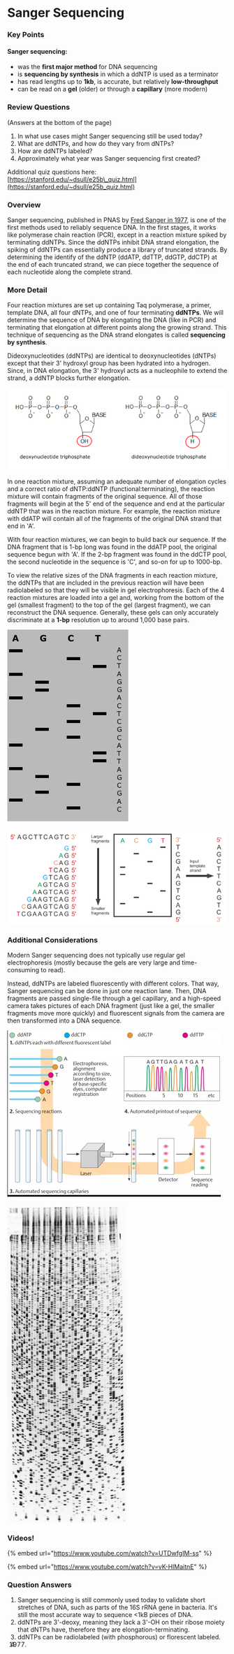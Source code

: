 # Sanger Sequencing

### Key Points

#### Sanger sequencing:

* was the **first major method** for DNA sequencing
* is **sequencing by synthesis** in which a ddNTP is used as a terminator
* has read lengths up to **1kb**, is accurate, but relatively **low-throughput**
* can be read on a **gel** \(older\) or through a **capillary** \(more modern\)

### Review Questions

\(Answers at the bottom of the page\)

1. In what use cases might Sanger sequencing still be used today?
2. What are ddNTPs, and how do they vary from dNTPs?
3. How are ddNTPs labeled?
4. Approximately what year was Sanger sequencing first created?

Additional quiz questions here: [https://stanford.edu/~dsull/e25b\_quiz.html](https://stanford.edu/~dsull/e25b_quiz.html)

### **Overview**

Sanger sequencing, published in PNAS by [Fred Sanger in 1977](https://doi.org/10.1073/pnas.74.12.5463),  is one of the first methods used to reliably sequence DNA. In the first stages, it works like polymerase chain reaction \(PCR\), except in a reaction mixture spiked by terminating ddNTPs. Since the ddNTPs inhibit DNA strand elongation, the spiking of ddNTPs can essentially produce a library of truncated strands. By determining the identify of the ddNTP \(ddATP, ddTTP, ddGTP, ddCTP\) at the end of each truncated strand, we can piece together the sequence of each nucleotide along the complete strand. 

### **More Detail**

Four reaction mixtures are set up containing Taq polymerase, a primer, template DNA, all four dNTPs, and one of four terminating **ddNTPs**. We will determine the sequence of DNA by elongating the DNA \(like in PCR\) and terminating that elongation at different points along the growing strand. This technique of sequencing as the DNA strand elongates is called **sequencing by synthesis**. 

Dideoxynucleotides \(ddNTPs\) are identical to deoxynucleotides \(dNTPs\) except that their 3' hydroxyl group has been hydrated into a hydrogen. Since, in DNA elongation, the 3' hydroxyl acts as a nucleophile to extend the strand, a ddNTP blocks further elongation. 

![ddNTP \(right\) lacks the 3&apos;-hydroxyl of a functional dNTP \(left\)](../../.gitbook/assets/image%20%2816%29.png)

In one reaction mixture, assuming an adequate number of elongation cycles and a correct ratio of dNTP:ddNTP \(functional:terminating\), the reaction mixture will contain fragments of the original sequence. All of those fragments will begin at the 5' end of the sequence and end at the particular ddNTP that was in the reaction mixture. For example, the reaction mixture with ddATP will contain all of the fragments of the original DNA strand that end in 'A'. 

With four reaction mixtures, we can begin to build back our sequence. If the DNA fragment that is 1-bp long was found in the ddATP pool, the original sequence begun with 'A'. If the 2-bp fragment was found in the ddCTP pool, the second nucleotide in the sequence is 'C', and so-on for up to 1000-bp.

To view the relative sizes of the DNA fragments in each reaction mixture, the ddNTPs that are included in the previous reaction will have been radiolabeled so that they will be visible in gel electrophoresis. Each of the 4 reaction mixtures are loaded into a gel and, working from the bottom of the gel \(smallest fragment\) to the top of the gel \(largest fragment\), we can reconstruct the DNA sequence. Generally, these gels can only accurately discriminate at a **1-bp** resolution up to around 1,000 base pairs. 

![Inferring DNA sequence from gel. Rightmost column shows sequence, from bottom\(5&apos;\) to top \(3&apos;\)](../../.gitbook/assets/image%20%2813%29.png)

![Overall schematic of Sanger sequencing](../../.gitbook/assets/image%20%2818%29.png)

### **Additional Considerations**

Modern Sanger sequencing does not typically use regular gel electrophoresis \(mostly because the gels are very large and time-consuming to read\).   
  
Instead, ddNTPs are labeled fluorescently with different colors. That way, Sanger sequencing can be done in just one reaction lane. Then, DNA fragments are passed single-file through a gel capillary, and a high-speed camera takes pictures of each DNA fragment \(just like a gel, the smaller fragments move more quickly\) and fluorescent signals from the camera are then transformed into a DNA sequence.

![Schematic for capillary Sanger sequencing](../../.gitbook/assets/image%20%2812%29.png)

#### 

![Original Sanger sequencing gel](../../.gitbook/assets/image%20%289%29.png)



### Videos!

{% embed url="https://www.youtube.com/watch?v=UTDwfgIM-ss" %}

{% embed url="https://www.youtube.com/watch?v=vK-HlMaitnE" %}

### Question Answers



1. Sanger sequencing is still commonly used today to validate short stretches of DNA, such as parts of the 16S rRNA gene in bacteria. It's still the most accurate way to sequence &lt;1kB pieces of DNA.
2. ddNTPs are 3'-deoxy, meaning they lack a 3'-OH on their ribose moiety that dNTPs have, therefore they are elongation-terminating. 
3. ddNTPs can be radiolabeled \(with phosphorous\) or florescent labeled. 
4. 1977. 

